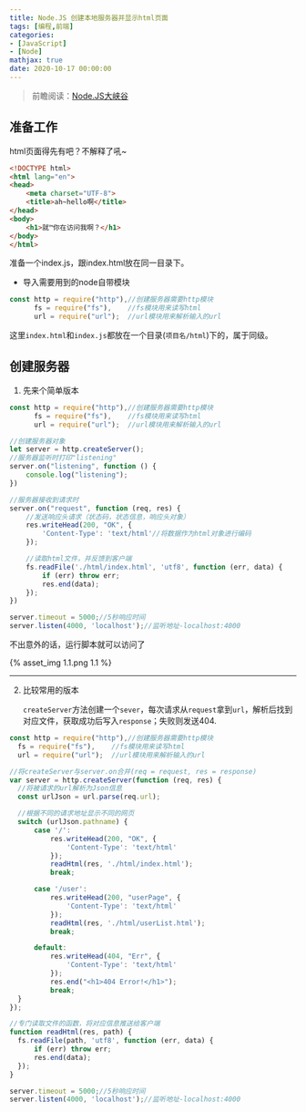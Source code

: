 ```yaml
---
title: Node.JS 创建本地服务器并显示html页面
tags: [编程,前端]
categories: 
- [JavaScript]
- [Node]
mathjax: true
date: 2020-10-17 00:00:00
---
```


> 前瞻阅读：[Node.JS大峡谷](https://msyqgzt.gitee.io/blogs/2020/09/24/NodeJS/)


## 准备工作

html页面得先有吧？不解释了吼~

```html
<!DOCTYPE html>
<html lang="en">
<head>
    <meta charset="UTF-8">
    <title>ah~hello啊</title>
</head>
<body>
    <h1>就™你在访问我啊？</h1>
</body>
</html>
```



准备一个index.js，跟index.html放在同一目录下。

- 导入需要用到的node自带模块

```js
const http = require("http"),//创建服务器需要http模块
      fs = require("fs"),    //fs模块用来读写html
      url = require("url");  //url模块用来解析输入的url
```

  这里`index.html`和`index.js`都放在一个目录(`项目名/html`)下的，属于同级。

## 创建服务器

1. 先来个简单版本

```js
const http = require("http"),//创建服务器需要http模块
      fs = require("fs"),    //fs模块用来读写html
      url = require("url");  //url模块用来解析输入的url

//创建服务器对象
let server = http.createServer();
//服务器监听时打印"listening"
server.on("listening", function () {
    console.log("listening");
})

//服务器接收到请求时
server.on("request", function (req, res) {
    //发送响应头请求（状态码，状态信息，响应头对象）
    res.writeHead(200, "OK", {
        'Content-Type': 'text/html'//将数据作为html对象进行编码
    });

    //读取html文件，并反馈到客户端
    fs.readFile('./html/index.html', 'utf8', function (err, data) {
        if (err) throw err;
        res.end(data);
    });
})

server.timeout = 5000;//5秒响应时间
server.listen(4000, 'localhost');//监听地址-localhost:4000
```

不出意外的话，运行脚本就可以访问了

{% asset_img 1.1.png 1.1 %}

---

2. 比较常用的版本
  
     `createServer`方法创建一个`sever`，每次请求从`request`拿到`url`，解析后找到对应文件，获取成功后写入`response`；失败则发送404.

  ```js
const http = require("http"),//创建服务器需要http模块
    fs = require("fs"),    //fs模块用来读写html
    url = require("url");  //url模块用来解析输入的url

//将createServer与server.on合并(req = request, res = response)
var server = http.createServer(function (req, res) {
    //将被请求的url解析为Json信息
    const urlJson = url.parse(req.url);

    //根据不同的请求地址显示不同的网页
    switch (urlJson.pathname) {
        case '/':
            res.writeHead(200, "OK", {
                'Content-Type': 'text/html'
            });
            readHtml(res, './html/index.html');
            break;

        case '/user':
            res.writeHead(200, "userPage", {
                'Content-Type': 'text/html'
            });
            readHtml(res, './html/userList.html');
            break;

        default:
            res.writeHead(404, "Err", {
                'Content-Type': 'text/html'
            });
            res.end("<h1>404 Error!</h1>");
            break;
    }
});

//专门读取文件的函数，将对应信息推送给客户端
function readHtml(res, path) {
    fs.readFile(path, 'utf8', function (err, data) {
        if (err) throw err;
        res.end(data);
    });
}

server.timeout = 5000;//5秒响应时间
server.listen(4000, 'localhost');//监听地址-localhost:4000
  ```

  
